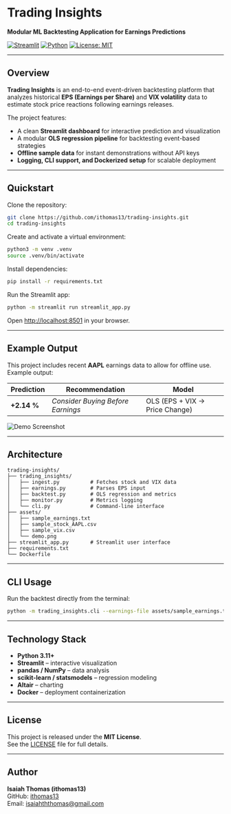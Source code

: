 # Trading Insights
**Modular ML Backtesting Application for Earnings Predictions**

[![Streamlit](https://img.shields.io/badge/Launch%20App-Streamlit-brightgreen?logo=streamlit)](https://trading-insights.streamlit.app)
[![Python](https://img.shields.io/badge/Python-3.11+-blue.svg?logo=python)](https://www.python.org/)
[![License: MIT](https://img.shields.io/badge/License-MIT-yellow.svg)](LICENSE)

---

## Overview
**Trading Insights** is an end-to-end event-driven backtesting platform that analyzes historical **EPS (Earnings per Share)** and **VIX volatility** data to estimate stock price reactions following earnings releases.

The project features:
- A clean **Streamlit dashboard** for interactive prediction and visualization  
- A modular **OLS regression pipeline** for backtesting event-based strategies  
- **Offline sample data** for instant demonstrations without API keys  
- **Logging, CLI support, and Dockerized setup** for scalable deployment  

---

## Quickstart

Clone the repository:
```bash
git clone https://github.com/ithomas13/trading-insights.git
cd trading-insights
```

Create and activate a virtual environment:
```bash
python3 -m venv .venv
source .venv/bin/activate
```

Install dependencies:
```bash
pip install -r requirements.txt
```

Run the Streamlit app:
```bash
python -m streamlit run streamlit_app.py
```

Open [http://localhost:8501](http://localhost:8501) in your browser.

---

## Example Output

This project includes recent **AAPL** earnings data to allow for offline use.  
Example output:

| Prediction | Recommendation | Model |  
|-------------|----------------|--------|  
| **+2.14 %** | *Consider Buying Before Earnings* | OLS (EPS + VIX → Price Change) |

![Demo Screenshot](assets/demo.png)

---

## Architecture
```
trading-insights/
├── trading_insights/
│   ├── ingest.py          # Fetches stock and VIX data
│   ├── earnings.py        # Parses EPS input
│   ├── backtest.py        # OLS regression and metrics
│   ├── monitor.py         # Metrics logging
│   └── cli.py             # Command-line interface
├── assets/
│   ├── sample_earnings.txt
│   ├── sample_stock_AAPL.csv
│   ├── sample_vix.csv
│   └── demo.png
├── streamlit_app.py       # Streamlit user interface
├── requirements.txt
└── Dockerfile
```

---

## CLI Usage

Run the backtest directly from the terminal:
```bash
python -m trading_insights.cli --earnings-file assets/sample_earnings.txt --ticker AAPL
```

---

## Technology Stack
- **Python 3.11+**
- **Streamlit** – interactive visualization
- **pandas / NumPy** – data analysis
- **scikit-learn / statsmodels** – regression modeling
- **Altair** – charting
- **Docker** – deployment containerization

---

## License
This project is released under the **MIT License**.  
See the [LICENSE](LICENSE) file for full details.

---

## Author
**Isaiah Thomas (ithomas13)**  
GitHub: [ithomas13](https://github.com/ithomas13)  
Email: isaiahththomas@gmail.com
